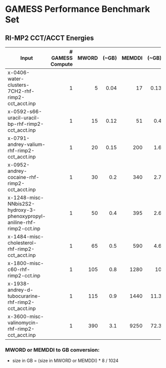 # GAMESS Performance Benchmark Set

## RI-MP2 CCT/ACCT Energies

|Input|# GAMESS Compute|MWORD|(~GB)|MEMDDI|(~GB)|Comment|
|-----|----------------:|-----:|------:|-----:|------:|-------:|
|x-0406-water-clusters-7CH2-rhf-rimp2-cct_acct.inp|1|5|0.04|17|0.13|All architectures|
|x-0592-s66-uracil-uracil-bp-rhf-rimp2-cct_acct.inp|1|15|0.12|51|0.4|All architectures|
|x-0791-andrey-valium-rhf-rimp2-cct_acct.inp|1|20|0.15|200|1.6|All architectures|
|x-0952-andrey-cocaine-rhf-rimp2-cct_acct.inp|1|30|0.2|340|2.7|All architectures|
|x-1248-misc-NNbis2S2-hydroxy-3-phenoxypropyl-aniline-rhf-rimp2-cct.inp|1|50|0.4|395|2.6|All architectures|
|x-1484-misc-cholesterol-rhf-rimp2-cct_acct.inp|1|65|0.5|590|4.6|All architectures|
|x-1800-misc-c60-rhf-rimp2-cct.inp|1|105|0.8|1280|10|All architectures|
|x-1938-andrey-d-tubocurarine-rhf-rimp2-cct_acct.inp|1|115|0.9|1440|11.3|All architectures|
|x-3600-misc-valinomycin-rhf-rimp2-cct_acct.inp|1|390|3.1|9250|72.3|All architectures|

### MWORD or MEMDDI to GB conversion:

*  size in GB = (size in MWORD or MEMDDI) * 8 / 1024
